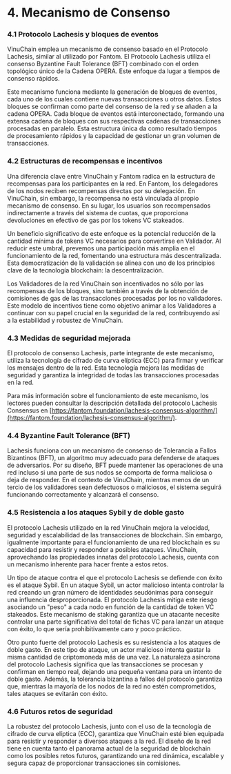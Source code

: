 # 4. Mecanismo de Consenso

### 4.1 Protocolo Lachesis y bloques de eventos <a href="#id-4.1-lachesis-protocol-and-event-blocks" id="id-4.1-lachesis-protocol-and-event-blocks"></a>

VinuChain emplea un mecanismo de consenso basado en el Protocolo Lachesis, similar al utilizado por Fantom. El Protocolo Lachesis utiliza el consenso Byzantine Fault Tolerance (BFT) combinado con el orden topológico único de la Cadena OPERA. Este enfoque da lugar a tiempos de consenso rápidos.

Este mecanismo funciona mediante la generación de bloques de eventos, cada uno de los cuales contiene nuevas transacciones u otros datos. Estos bloques se confirman como parte del consenso de la red y se añaden a la cadena OPERA. Cada bloque de eventos está interconectado, formando una extensa cadena de bloques con sus respectivas cadenas de transacciones procesadas en paralelo. Esta estructura única da como resultado tiempos de procesamiento rápidos y la capacidad de gestionar un gran volumen de transacciones.

### 4.2 Estructuras de recompensas e incentivos <a href="#id-4.2-reward-and-incentive-structures" id="id-4.2-reward-and-incentive-structures"></a>

Una diferencia clave entre VinuChain y Fantom radica en la estructura de recompensas para los participantes en la red. En Fantom, los delegadores de los nodos reciben recompensas directas por su delegación. En VinuChain, sin embargo, la recompensa no está vinculada al propio mecanismo de consenso. En su lugar, los usuarios son recompensados indirectamente a través del sistema de cuotas, que proporciona devoluciones en efectivo de gas por los tokens VC stakeados.

Un beneficio significativo de este enfoque es la potencial reducción de la cantidad mínima de tokens VC necesarios para convertirse en Validador. Al reducir este umbral, prevemos una participación más amplia en el funcionamiento de la red, fomentando una estructura más descentralizada. Esta democratización de la validación se alinea con uno de los principios clave de la tecnología blockchain: la descentralización.

Los Validadores de la red VinuChain son incentivados no sólo por las recompensas de los bloques, sino también a través de la obtención de comisiones de gas de las transacciones procesadas por los no validadores. Este modelo de incentivos tiene como objetivo animar a los Validadores a continuar con su papel crucial en la seguridad de la red, contribuyendo así a la estabilidad y robustez de VinuChain.

### 4.3 Medidas de seguridad mejorada <a href="#id-4.3-enhanced-security-measures" id="id-4.3-enhanced-security-measures"></a>

El protocolo de consenso Lachesis, parte integrante de este mecanismo, utiliza la tecnología de cifrado de curva elíptica (ECC) para firmar y verificar los mensajes dentro de la red. Esta tecnología mejora las medidas de seguridad y garantiza la integridad de todas las transacciones procesadas en la red.

Para más información sobre el funcionamiento de este mecanismo, los lectores pueden consultar la descripción detallada del protocolo Lachesis Consensus en [https://fantom.foundation/lachesis-consensus-algorithm/](https://fantom.foundation/lachesis-consensus-algorithm/).

### 4.4 Byzantine Fault Tolerance (BFT) <a href="#id-4.4-byzantine-fault-tolerance" id="id-4.4-byzantine-fault-tolerance"></a>

Lachesis funciona con un mecanismo de consenso de Tolerancia a Fallos Bizantinos (BFT), un algoritmo muy adecuado para defenderse de ataques de adversarios. Por su diseño, BFT puede mantener las operaciones de una red incluso si una parte de sus nodos se comporta de forma maliciosa o deja de responder. En el contexto de VinuChain, mientras menos de un tercio de los validadores sean defectuosos o maliciosos, el sistema seguirá funcionando correctamente y alcanzará el consenso.

### 4.5 Resistencia a los ataques Sybil y de doble gasto <a href="#id-4.5-resistance-to-sybil-and-double-spend-attacks" id="id-4.5-resistance-to-sybil-and-double-spend-attacks"></a>

El protocolo Lachesis utilizado en la red VinuChain mejora la velocidad, seguridad y escalabilidad de las transacciones de blockchain. Sin embargo, igualmente importante para el funcionamiento de una red blockchain es su capacidad para resistir y responder a posibles ataques. VinuChain, aprovechando las propiedades innatas del protocolo Lachesis, cuenta con un mecanismo inherente para hacer frente a estos retos.

Un tipo de ataque contra el que el protocolo Lachesis se defiende con éxito es el ataque Sybil. En un ataque Sybil, un actor malicioso intenta controlar la red creando un gran número de identidades seudónimas para conseguir una influencia desproporcionada. El protocolo Lachesis mitiga este riesgo asociando un "peso" a cada nodo en función de la cantidad de token VC stakeados. Este mecanismo de staking garantiza que un atacante necesite controlar una parte significativa del total de fichas VC para lanzar un ataque con éxito, lo que sería prohibitivamente caro y poco práctico.

Otro punto fuerte del protocolo Lachesis es su resistencia a los ataques de doble gasto. En este tipo de ataque, un actor malicioso intenta gastar la misma cantidad de criptomoneda más de una vez. La naturaleza asíncrona del protocolo Lachesis significa que las transacciones se procesan y confirman en tiempo real, dejando una pequeña ventana para un intento de doble gasto. Además, la tolerancia bizantina a fallos del protocolo garantiza que, mientras la mayoría de los nodos de la red no estén comprometidos, tales ataques se evitarán con éxito.

### 4.6 Futuros retos de seguridad <a href="#id-4.6-future-security-challenges" id="id-4.6-future-security-challenges"></a>

La robustez del protocolo Lachesis, junto con el uso de la tecnología de cifrado de curva elíptica (ECC), garantiza que VinuChain esté bien equipada para resistir y responder a diversos ataques a la red. El diseño de la red tiene en cuenta tanto el panorama actual de la seguridad de blockchain como los posibles retos futuros, garantizando una red dinámica, escalable y segura capaz de proporcionar transacciones sin comisiones.
